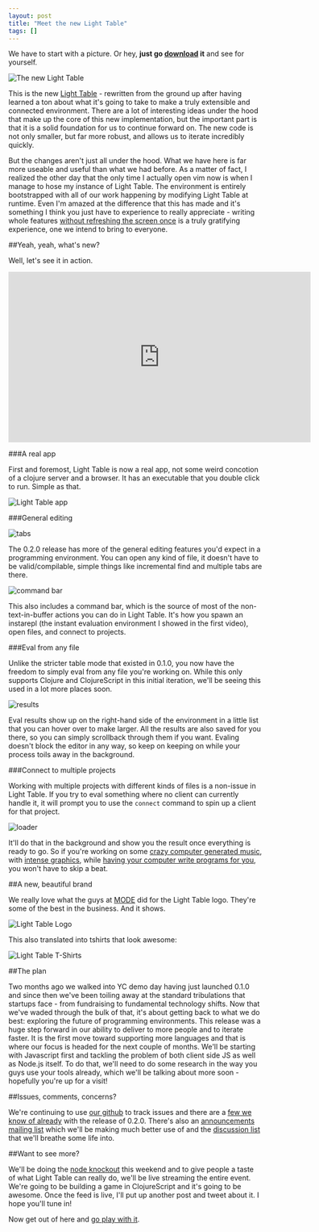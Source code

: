 ```yaml
---
layout: post
title: "Meet the new Light Table"
tags: []
---
```


We have to start with a picture. Or hey, **just go [download][dl] it** and see for yourself.

![The new Light Table](/images/020/code.png)

This is the new [Light Table][lt] - rewritten from the ground up after having learned a ton about what it's going to take to make a truly extensible and connected environment. There are a lot of interesting ideas under the hood that make up the core of this new implementation, but the important part is that it is a solid foundation for us to continue forward on. The new code is not only smaller, but far more robust, and allows us to iterate incredibly quickly.

But the changes aren't just all under the hood. What we have here is far more useable and useful than what we had before. As a matter of fact, I realized the other day that the only time I actually open vim now is when I manage to hose my instance of Light Table. The environment is entirely bootstrapped with all of our work happening by modifying Light Table at runtime. Even I'm amazed at the difference that this has made and it's something I think you just have to experience to really appreciate - writing whole features [without refreshing the screen once][tw] is a truly gratifying experience, one we intend to bring to everyone.

##Yeah, yeah, what's new?

Well, let's see it in action.

<div class="video"><iframe width="600" height="338" src="http://www.youtube.com/embed/PsVJJp1XnzQ?rel=0" frameborder="0" allowfullscreen></iframe></div>

###A real app

First and foremost, Light Table is now a real app, not some weird concotion of a clojure server and a browser. It has an executable that you double click to run. Simple as that.

![Light Table app](/images/020/app.jpg)

###General editing

![tabs](/images/020/tabs.jpg)

The 0.2.0 release has more of the general editing features you'd expect in a programming environment. You can open any kind of file, it doesn't have to be valid/compilable, simple things like incremental find and multiple tabs are there.

![command bar](/images/020/command.jpg)

This also includes a command bar, which is the source of most of the non-text-in-buffer actions you can do in Light Table. It's how you spawn an instarepl (the instant evaluation environment I showed in the first video), open files, and connect to projects.

###Eval from any file

Unlike the stricter table mode that existed in 0.1.0, you now have the freedom to simply eval from any file you're working on. While this only supports Clojure and ClojureScript in this initial iteration, we'll be seeing this used in a lot more places soon.

![results](/images/020/results.jpg)

Eval results show up on the right-hand side of the environment in a little list that you can hover over to make larger. All the results are also saved for you there, so you can simply scrollback through them if you want. Evaling doesn't block the editor in any way, so keep on keeping on while your process toils away in the background.

###Connect to multiple projects

Working with multiple projects with different kinds of files is a non-issue in Light Table. If you try to eval something where no client can currently handle it, it will prompt you to use the `connect` command to spin up a client for that project.

![loader](/images/020/loader.jpg)

It'll do that in the background and show you the result once everything is ready to go. So if you're working on some [crazy computer generated music][overtone], with [intense graphics][quil], while [having your computer write programs for you][logic], you won't have to skip a beat.

##A new, beautiful brand

We really love what the guys at [MODE][mode] did for the Light Table logo. They're some of the best in the business. And it shows.

![Light Table Logo](/images/020/ltlogo.png)

This also translated into tshirts that look awesome:

![Light Table T-Shirts](/images/020/tshirts.jpg)

##The plan

Two months ago we walked into YC demo day having just launched 0.1.0 and since then we've been toiling away at the standard tribulations that startups face - from fundraising to fundamental technology shifts. Now that we've waded through the bulk of that, it's about getting back to what we do best: exploring the future of programming environments. This release was a huge step forward in our ability to deliver to more people and to iterate faster. It is the first move toward supporting more languages and that is where our focus is headed for the next couple of months. We'll be starting with Javascript first and tackling the problem of both client side JS as well as Node.js itself. To do that, we'll need to do some research in the way you guys use your tools already, which we'll be talking about more soon - hopefully you're up for a visit!

##Issues, comments, concerns?

We're continuing to use [our github][gh] to track issues and there are a [few we know of already][issues] with the release of 0.2.0. There's also an [announcements mailing list][ann] which we'll be making much better use of and the [discussion list][disc] that we'll breathe some life into.

##Want to see more?

We'll be doing the [node knockout][nko] this weekend and to give people a taste of what Light Table can really do, we'll be live streaming the entire event. We're going to be building a game in ClojureScript and it's going to be awesome. Once the feed is live, I'll put up another post and tweet about it. I hope you'll tune in!

Now get out of here and [go play with it][dl].

[dl]: http://www.lighttable.com
[tw]: https://twitter.com/ibdknox/status/260563787214626817
[gh]: https://github.com/Kodowa/Light-Table-Playground/
[issues]: https://github.com/Kodowa/Light-Table-Playground/blob/master/README.md
[ann]: https://groups.google.com/forum/?fromgroups#!forum/light-table
[disc]: https://groups.google.com/forum/?fromgroups#!forum/light-table-discussion
[mode]: http://modevisual.com/
[lt]: http://www.chris-granger.com/2012/04/12/light-table---a-new-ide-concept/
[overtone]: https://github.com/overtone/overtone
[quil]: https://github.com/quil/quil
[logic]: https://github.com/clojure/core.logic
[nko]: http://nodeknockout.com/
